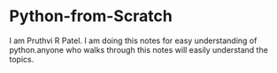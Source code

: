 # Python-from-Scratch
I am Pruthvi R Patel. I am doing this notes for easy understanding of python.anyone who walks through this notes will easily understand the topics.
